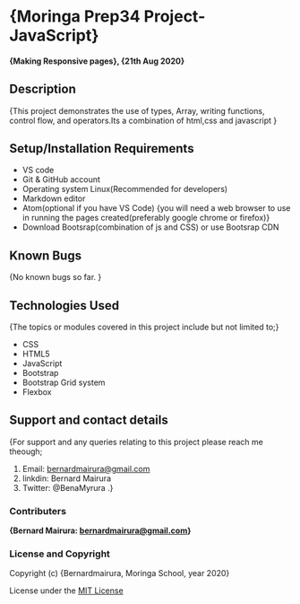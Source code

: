 <!--headings-->

# {Moringa Prep34 Project-JavaScript}

#### {Making Responsive pages}, {21th Aug 2020}

## Description

{This project demonstrates the use of types, Array, writing functions, control flow, and operators.Its a combination of html,css and javascript }

## Setup/Installation Requirements

* VS code 
* Git & GitHub account
* Operating system Linux(Recommended for developers)
* Markdown editor
* Atom(optional if you have VS Code)
{you will need a web browser to use in running the pages created(preferably google chrome or firefox)}
* Download Bootsrap(combination of js and CSS) or use Bootsrap CDN

## Known Bugs

{No known bugs so far. }

## Technologies Used

{The topics or modules covered in this project include but not limited to;}

* CSS
* HTML5
* JavaScript
* Bootstrap
* Bootstrap Grid system
* Flexbox

## Support and contact details

{For support and any queries relating to this project please reach me theough;

1. Email: bernardmairura@gmail.com
2. linkdin: Bernard Mairura 
3. Twitter: @BenaMyrura  .}

### Contributers

 **{Bernard Mairura: <bernardmairura@gmail.com>}**

### License and Copyright

Copyright (c) {Bernardmairura, Moringa School, year 2020}

License under the [MIT License](LICENSE)